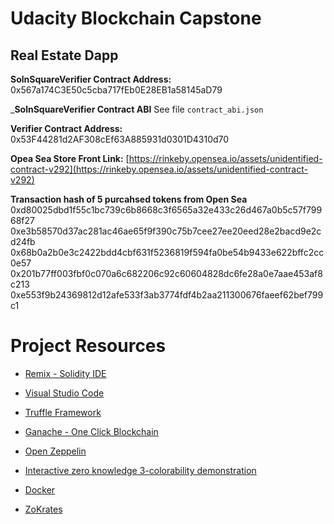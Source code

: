 # Udacity Blockchain Capstone

## Real Estate Dapp
__SolnSquareVerifier Contract Address:__
0x567a174C3E50c5cba717fEb0E28EB1a58145aD79

___SolnSquareVerifier Contract ABI__
See file `contract_abi.json`

__Verifier Contract Address:__
0x53F44281d2AF308cEf63A885931d0301D4310d70

__Opea Sea Store Front Link:__
[https://rinkeby.opensea.io/assets/unidentified-contract-v292](https://rinkeby.opensea.io/assets/unidentified-contract-v292)

__Transaction hash of 5 purcahsed tokens from Open Sea__
0xd80025dbd1f55c1bc739c6b8668c3f6565a32e433c26d467a0b5c57f79968f27
0xe3b58570d37ac281ac46ae65f9f390c75b7cee27ee20eed28e2bacd9e2cd24fb
0x68b0a2b0e3c2422bdd4cbf631f5236819f594fa0be54b9433e622bffc2cc0e57
0x201b77ff003fbf0c070a6c682206c92c60604828dc6fe28a0e7aae453af8c213
0xe553f9b24369812d12afe533f3ab3774fdf4b2aa211300676faeef62bef799c1

# Project Resources

*  [Remix - Solidity IDE](https://remix.ethereum.org/)

*  [Visual Studio Code](https://code.visualstudio.com/)

*  [Truffle Framework](https://truffleframework.com/)

*  [Ganache - One Click Blockchain](https://truffleframework.com/ganache)

*  [Open Zeppelin ](https://openzeppelin.org/)

*  [Interactive zero knowledge 3-colorability demonstration](http://web.mit.edu/~ezyang/Public/graph/svg.html)

*  [Docker](https://docs.docker.com/install/)

*  [ZoKrates](https://github.com/Zokrates/ZoKrates)